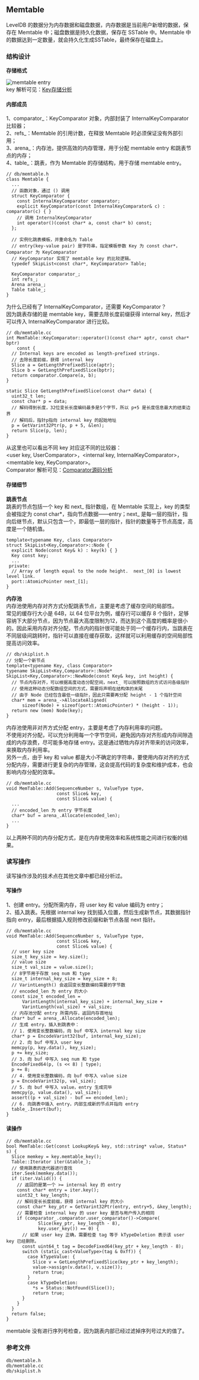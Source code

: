 ## Memtable
LevelDB 的数据分为内存数据和磁盘数据，内存数据是当前用户新增的数据，保存在 Memtable 中；磁盘数据是持久化数据，保存在 SSTable 中。Memtable 中的数据达到一定数量，就会持久化生成SSTable，最终保存在磁盘上。    

### 结构设计
**存储格式**   

![memtable entry](../img/memEntry.png "memtable entry")    
key 解析可见：[Key存储分析](../Key_键值对存储/Key存储分析.md)

#### 内部成员
1、comparator_：KeyComparator 对象，内部封装了 InternalKeyComparator 比较器；   
2、refs_：Memtable 的引用计数，在释放 Memtable 时必须保证没有外部引用；   
3、arena_：内存池，提供高效的内存管理，用于分配 memtable entry 和跳表节点的内存；      
4、table_：跳表，作为 Memtable 的存储结构，用于存储 memtable entry。
```
// db/memtable.h
class Memtable {
  ...
  // 函数对象，通过 () 调用
  struct KeyComparator {
    const InternalKeyComparator comparator;
    explicit KeyComparator(const InternalKeyComparator& c) : comparator(c) { }
    // 调用 InternalKeyComparator
    int operator()(const char* a, const char* b) const;
  };

  // 实例化跳表模板，并重命名为 Table
  // entry(key-value pair) 是字符串，指定模板参数 Key 为 const char*，Comparator 为 KeyComparator
  // KeyComparator 实现了 memtable key 的比较逻辑。
  typedef SkipList<const char*, KeyComparator> Table;

  KeyComparator comparator_;
  int refs_;
  Arena arena_;
  Table table_;
}
```
为什么已经有了 InternalKeyComparator，还需要 KeyComparator？   
因为跳表存储的是 memtable key，需要去除长度前缀获得 internal key，然后才可以传入 InternalKeyComparator 进行比较。
```
// db/memtable.cc
int MemTable::KeyComparator::operator()(const char* aptr, const char* bptr)
    const {
  // Internal keys are encoded as length-prefixed strings.
  // 去除长度前缀，获得 internal key
  Slice a = GetLengthPrefixedSlice(aptr);
  Slice b = GetLengthPrefixedSlice(bptr);
  return comparator.Compare(a, b);
}

static Slice GetLengthPrefixedSlice(const char* data) {
  uint32_t len;
  const char* p = data;
  // 解码得到长度，32位变长长度编码最多是5个字节，所以 p+5 是长度信息最大的结束边界
  // 解码后，指针p指向 internal key 的起始地址
  p = GetVarint32Ptr(p, p + 5, &len);
  return Slice(p, len);
}
``` 
从这里也可以看出不同 key 对应这不同的比较器：    
<user key, UserComparator>，<internal key, InternalKeyComparator>，<memtable key, KeyComparator>。    
Comparator 解析可见：[Comparator源码分析](../Comparator_比较器/Comparator源码分析.md)

#### 存储细节
**跳表节点**   
跳表的节点包括一个 key 和 next_ 指针数组，在 Memtable 实现上，key 的类型会被指定为 const char*，指向节点数据——entry；next_ 是每一层的指针，指向后继节点，默认只包含一个，即最低一层的指针，指针的数量等于节点高度，高度是一个随机值。
```
template<typename Key, class Comparator>
struct SkipList<Key,Comparator>::Node {
  explicit Node(const Key& k) : key(k) { }
  Key const key;
  ...
 private:
  // Array of length equal to the node height.  next_[0] is lowest level link.
  port::AtomicPointer next_[1];
}
```
**内存池**    
内存池使用内存对齐方式分配跳表节点，主要是考虑了缓存空间的局部性。    
常见的缓存行大小是 64B，以 64 位平台为例，缓存行可以缓存 8 个指针，足够容纳下大部分节点，因为节点最大高度限制为12，而达到这个高度的概率是很小的。因此采用内存对齐分配，节点内的指针很可能处于同一个缓存行内，当跳表在不同层级间跳转时，指针可以直接在缓存获取，这样就可以利用缓存的空间局部性提高访问效率。
```
// db/skiplist.h
// 分配一个新节点
template<typename Key, class Comparator>
typename SkipList<Key,Comparator>::Node*
SkipList<Key,Comparator>::NewNode(const Key& key, int height) {
  // 节点内存对齐，可以根据高度动态分配空间，next_ 可以按照数组的方式访问各级指针
  // 使用这种动态分配数组空间的方式，需要将声明在结构体的末尾
  // 由于 Node 已经包含最低一级指针，因此只需要再分配 height - 1 个指针空间
  char* mem = arena_->AllocateAligned(
      sizeof(Node) + sizeof(port::AtomicPointer) * (height - 1));
  return new (mem) Node(key);
}
```
内存池使用非对齐方式分配 entry，主要是考虑了内存利用率的问题。      
不使用对齐分配，可以充分利用每一个字节空间，避免因内存对齐形成内存间隙造成的内存浪费，尽可能多地存储 entry。这是通过牺牲内存对齐带来的访问效率，来换取内存利用率。   
另外一点，由于 key 和 value 都是大小不确定的字符串，要使用内存对齐的方式分配内存，需要进行更复杂的内存管理，这会提高代码的复杂度和维护成本，也会影响内存分配的效率。   
```
// db/memtable.cc
void MemTable::Add(SequenceNumber s, ValueType type,
                   const Slice& key,
                   const Slice& value) {
  ...
  // encoded_len 为 entry 字节长度
  char* buf = arena_.Allocate(encoded_len);
  ...
}
```
以上两种不同的内存分配方式，是在内存使用效率和系统性能之间进行权衡的结果。
### 读写操作
读写操作涉及的技术点在其他文章中都已经分析过。
#### 写操作
1、创建 entry。分配所需内存，将 user key 和 value 编码为 entry；   
2、插入跳表。先根据 internal key 找到插入位置，然后生成新节点，其数据指针指向 entry，最后根据插入规则修改前缀和新节点各层 next 指针。
```
// db/memtable.cc
void MemTable::Add(SequenceNumber s, ValueType type,
                   const Slice& key,
                   const Slice& value) {
  // user key size
  size_t key_size = key.size();
  // value size
  size_t val_size = value.size();
  // 8字节用于存放 seq num 和 type
  size_t internal_key_size = key_size + 8;
  // VarintLength() 会返回变长整数编码需要的字节数
  // encoded_len 为 entry 的大小
  const size_t encoded_len =
      VarintLength(internal_key_size) + internal_key_size +
      VarintLength(val_size) + val_size;
  // 内存池分配 entry 所需内存，返回内存首地址
  char* buf = arena_.Allocate(encoded_len);
  // 生成 entry，插入到跳表中：
  // 1. 使用变长整数编码，向 buf 中写入 internal key size
  char* p = EncodeVarint32(buf, internal_key_size);
  // 2. 向 buf 中写入 user key
  memcpy(p, key.data(), key_size);
  p += key_size;
  // 3. 向 buf 中写入 seq num 和 type
  EncodeFixed64(p, (s << 8) | type);
  p += 8;
  // 4. 使用变长整数编码，向 buf 中写入 value size
  p = EncodeVarint32(p, val_size);
  // 5. 向 buf 中写入 value，entry 生成完毕
  memcpy(p, value.data(), val_size);
  assert((p + val_size) - buf == encoded_len);
  // 6. 向跳表中插入 entry，内部生成新的节点并指向 entry
  table_.Insert(buf);
}
```
#### 读操作
```
// db/memtable.cc
bool MemTable::Get(const LookupKey& key, std::string* value, Status* s) {
  Slice memkey = key.memtable_key();
  Table::Iterator iter(&table_);
  // 使用跳表的迭代器进行查找
  iter.Seek(memkey.data());
  if (iter.Valid()) {
    // 返回的是第一个 >= internal key 的 entry 
    const char* entry = iter.key();
    uint32_t key_length;
    // 解码变长长度前缀，获得 internal key 的大小  
    const char* key_ptr = GetVarint32Ptr(entry, entry+5, &key_length);
    // 需要检查 internal key 的 user key 是否与用户传入的相同
    if (comparator_.comparator.user_comparator()->Compare(
            Slice(key_ptr, key_length - 8),
            key.user_key()) == 0) {
      // 如果 user key 正确，需要检查 tag 等于 kTypeDeletion 表示该 user key 已经删除。
      const uint64_t tag = DecodeFixed64(key_ptr + key_length - 8);
      switch (static_cast<ValueType>(tag & 0xff)) {
        case kTypeValue: {
          Slice v = GetLengthPrefixedSlice(key_ptr + key_length);
          value->assign(v.data(), v.size());
          return true;
        }
        case kTypeDeletion:
          *s = Status::NotFound(Slice());
          return true;
      }
    }
  }
  return false;
}
```
memtable 没有进行序列号检查，因为跳表内部已经过滤掉序列号过大的值了。 
### 参考文件
```
db/memtable.h
db/memtable.cc
db/skiplist.h
```